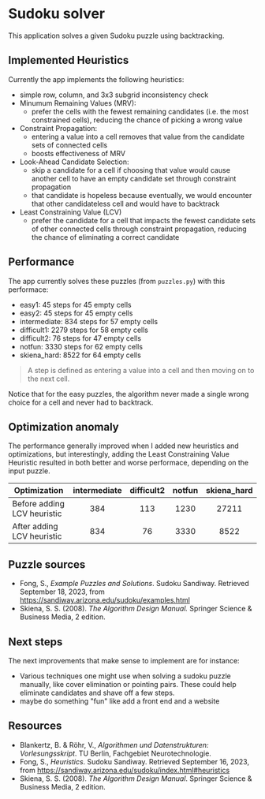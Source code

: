 # Sudoku solver

This application solves a given Sudoku puzzle using backtracking.

## Implemented Heuristics

Currently the app implements the following heuristics:

- simple row, column, and 3x3 subgrid inconsistency check
- Minumum Remaining Values (MRV):
  - prefer the cells with the fewest remaining candidates (i.e. the most constrained cells), reducing the chance of picking a wrong value
- Constraint Propagation:
  - entering a value into a cell removes that value from the candidate sets of connected cells
  - boosts effectiveness of MRV
- Look-Ahead Candidate Selection:
  - skip a candidate for a cell if choosing that value would cause another cell to have an empty candidate set through constraint propagation
  - that candidate is hopeless because eventually, we would encounter that other candidateless cell and would have to backtrack
- Least Constraining Value (LCV)
  - prefer the candidate for a cell that impacts the fewest candidate sets of other connected cells through constraint propagation, reducing the chance of eliminating a correct candidate

## Performance

The app currently solves these puzzles (from `puzzles.py`) with this performace:

- easy1: 45 steps for 45 empty cells
- easy2: 45 steps for 45 empty cells
- intermediate: 834 steps for 57 empty cells 
- difficult1: 2279 steps for 58 empty cells
- difficult2: 76 steps for 47 empty cells
- notfun: 3330 steps for 62 empty cells
- skiena_hard: 8522 for 64 empty cells

> A step is defined as entering a value into a cell and then moving on to the next cell.

Notice that for the easy puzzles, the algorithm never made a single wrong choice for a cell and never had to backtrack.

## Optimization anomaly

The performance generally improved when I added new heuristics and optimizations, but interestingly, adding the Least Constraining Value Heuristic resulted in both better and worse performace, depending on the input puzzle.

| Optimization                | intermediate | difficult2 | notfun | skiena_hard |
|-----------------------------|:------------:|:----------:|:------:|:-----------:|
| Before adding LCV heuristic |      384     |     113    |  1230  |    27211    |
| After adding LCV heuristic  |      834     |     76     |  3330  |     8522    |

## Puzzle sources

- Fong, S., _Example Puzzles and Solutions_. Sudoku Sandiway. Retrieved September 18, 2023, from https://sandiway.arizona.edu/sudoku/examples.html
- Skiena, S. S. (2008). _The Algorithm Design Manual._ Springer Science & Business Media, 2 edition.

## Next steps

The next improvements that make sense to implement are for instance:

 - Various techniques one might use when solving a sudoku puzzle manually, like cover elimination or pointing pairs. These could help eliminate candidates and shave off a few steps.
 - maybe do something "fun" like add a front end and a website

## Resources

- Blankertz, B. & Röhr, V., _Algorithmen und Datenstrukturen: Vorlesungsskript_. TU Berlin, Fachgebiet Neurotechnologie.
- Fong, S., _Heuristics_. Sudoku Sandiway. Retrieved September 16, 2023, from https://sandiway.arizona.edu/sudoku/index.html#heuristics
- Skiena, S. S. (2008). _The Algorithm Design Manual_. Springer Science & Business Media, 2 edition.